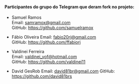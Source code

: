 #### Participantes do grupo do Telegram que deram fork no projeto:
- Samuel Ramos  
Email: samramox@gmail.com  
GitHub: https://github.com/samuelramox

- Fábio Oliveira
Email: fabio20rj@gmail.com  
GitHub: https://github.com/ffabiorj

- Valdinei Ferreira  
Email: valdinei_vof@hotmail.com  
GitHub: https://github.com/valdinei11  

- David GesRob
Email: david81br@gmail.com
GitHub: https://github.com/david81brs
